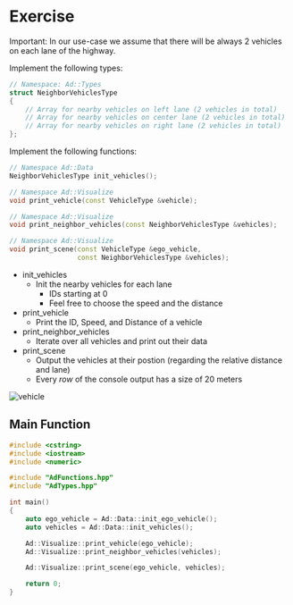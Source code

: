 # Exercise

Important: In our use-case we assume that there will be always 2 vehicles on each lane of the highway.

Implement the following types:

```cpp
// Namespace: Ad::Types
struct NeighborVehiclesType
{
    // Array for nearby vehicles on left lane (2 vehicles in total)
    // Array for nearby vehicles on center lane (2 vehicles in total)
    // Array for nearby vehicles on right lane (2 vehicles in total)
};
```

Implement the following functions:

```cpp
// Namespace Ad::Data
NeighborVehiclesType init_vehicles();

// Namespace Ad::Visualize
void print_vehicle(const VehicleType &vehicle);

// Namespace Ad::Visualize
void print_neighbor_vehicles(const NeighborVehiclesType &vehicles);

// Namespace Ad::Visualize
void print_scene(const VehicleType &ego_vehicle,
                 const NeighborVehiclesType &vehicles);
```

- init_vehicles
  - Init the nearby vehicles for each lane
    - IDs starting at 0
    - Feel free to choose the speed and the distance
- print_vehicle
  - Print the ID, Speed, and Distance of a vehicle
- print_neighbor_vehicles
  - Iterate over all vehicles and print out their data
- print_scene
  - Output the vehicles at their postion (regarding the relative distance and lane)
  - Every *row* of the console output has a size of 20 meters

![vehicle](../../media/vehicle.png)

## Main Function

```cpp
#include <cstring>
#include <iostream>
#include <numeric>

#include "AdFunctions.hpp"
#include "AdTypes.hpp"

int main()
{
    auto ego_vehicle = Ad::Data::init_ego_vehicle();
    auto vehicles = Ad::Data::init_vehicles();

    Ad::Visualize::print_vehicle(ego_vehicle);
    Ad::Visualize::print_neighbor_vehicles(vehicles);

    Ad::Visualize::print_scene(ego_vehicle, vehicles);

    return 0;
}
```

